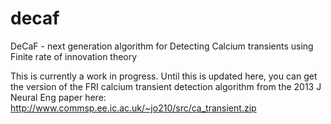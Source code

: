 # decaf
DeCaF - next generation algorithm for Detecting Calcium transients using Finite rate of innovation theory

This is currently a work in progress. Until this is updated here, you can get the  version of the FRI calcium transient detection algorithm from the 2013 J Neural Eng paper here:
http://www.commsp.ee.ic.ac.uk/~jo210/src/ca_transient.zip 
